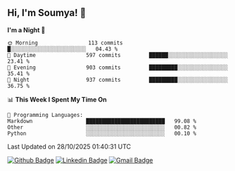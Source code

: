 ## Hi, I'm Soumya! 👋

<!--START_SECTION:waka-->
**I'm a Night 🦉** 

```text
🌞 Morning                113 commits         █░░░░░░░░░░░░░░░░░░░░░░░░   04.43 % 
🌆 Daytime                597 commits         ██████░░░░░░░░░░░░░░░░░░░   23.41 % 
🌃 Evening                903 commits         █████████░░░░░░░░░░░░░░░░   35.41 % 
🌙 Night                  937 commits         █████████░░░░░░░░░░░░░░░░   36.75 % 
```


📊 **This Week I Spent My Time On** 

```text
💬 Programming Languages: 
Markdown                 █████████████████████████   99.08 % 
Other                    ░░░░░░░░░░░░░░░░░░░░░░░░░   00.82 % 
Python                   ░░░░░░░░░░░░░░░░░░░░░░░░░   00.10 % 
```


 Last Updated on 28/10/2025 01:40:31 UTC
<!--END_SECTION:waka-->

[![Github Badge](https://img.shields.io/badge/-rubyruins-grey?style=for-the-badge&logo=github&logoColor=white&link=https://github.com/rubyruins/)](https://www.github.com/rubyruins/) 
[![Linkedin Badge](https://img.shields.io/badge/-Soumya%20Parekh-0072b1?style=for-the-badge&logo=Linkedin&logoColor=white&link=https://www.linkedin.com/in/Soumya-Parekh/)](https://www.linkedin.com/in/Soumya-Parekh/) 
[![Gmail Badge](https://img.shields.io/badge/-soumyaparekh.me@gmail.com-c14438?style=for-the-badge&logo=Gmail&logoColor=white&link=mailto:soumyaparekh.me@gmail.com)](mailto:soumyaparekh.me@gmail.com) 
